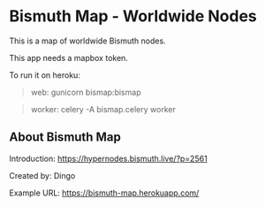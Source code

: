 # Bismuth Map - Worldwide Nodes
This is a map of worldwide Bismuth nodes.

 This app needs a mapbox token.
 
 To run it on heroku:
 > web: gunicorn bismap:bismap
 
 > worker: celery -A bismap.celery worker

 ## About Bismuth Map
 Introduction: https://hypernodes.bismuth.live/?p=2561 
 
 Created by: Dingo 
 
 Example URL: https://bismuth-map.herokuapp.com/ 
